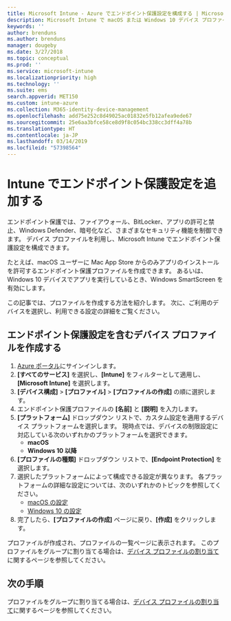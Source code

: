 ```yaml
---
title: Microsoft Intune - Azure でエンドポイント保護設定を構成する | Microsoft Docs
description: Microsoft Intune で macOS または Windows 10 デバイス プロファイルを作成するとき、エンドポイント保護設定を作成します。
keywords: ''
author: brenduns
ms.author: brenduns
manager: dougeby
ms.date: 3/27/2018
ms.topic: conceptual
ms.prod: ''
ms.service: microsoft-intune
ms.localizationpriority: high
ms.technology: ''
ms.suite: ems
search.appverid: MET150
ms.custom: intune-azure
ms.collection: M365-identity-device-management
ms.openlocfilehash: add75e252c8d49025ac01832e5fb12afea9ede67
ms.sourcegitcommit: 25e6aa3bfce58ce8d9f8c054bc338cc3dff4a78b
ms.translationtype: HT
ms.contentlocale: ja-JP
ms.lasthandoff: 03/14/2019
ms.locfileid: "57398564"
---
```

# <a name="add-endpoint-protection-settings-in-intune"></a>Intune でエンドポイント保護設定を追加する

エンドポイント保護では、ファイアウォール、BitLocker、アプリの許可と禁止、Windows Defender、暗号化など、さまざまなセキュリティ機能を制御できます。 デバイス プロファイルを利用し、Microsoft Intune でエンドポイント保護設定を構成できます。

たとえば、macOS ユーザーに Mac App Store からのみアプリのインストールを許可するエンドポイント保護プロファイルを作成できます。 あるいは、Windows 10 デバイスでアプリを実行しているとき、Windows SmartScreen を有効にします。

この記事では、プロファイルを作成する方法を紹介します。 次に、ご利用のデバイスを選択し、利用できる設定の詳細をご覧ください。

## <a name="create-a-device-profile-containing-endpoint-protection-settings"></a>エンドポイント保護設定を含むデバイス プロファイルを作成する

1. [Azure ポータル](https://portal.azure.com)にサインインします。
2. **[すべてのサービス]** を選択し、**[Intune]** をフィルターとして適用し、**[Microsoft Intune]** を選択します。
3. **[デバイス構成]** > **[プロファイル]** > **[プロファイルの作成]** の順に選択します。
4. エンドポイント保護プロファイルの **[名前]** と **[説明]** を入力します。
5. **[プラットフォーム]** ドロップダウン リストで、カスタム設定を適用するデバイス プラットフォームを選択します。 現時点では、デバイスの制限設定に対応している次のいずれかのプラットフォームを選択できます。
   - **macOS**
   - **Windows 10 以降**
6. **[プロファイルの種類]** ドロップダウン リストで、**[Endpoint Protection]** を選択します。 
7. 選択したプラットフォームによって構成できる設定が異なります。 各プラットフォームの詳細な設定については、次のいずれかのトピックを参照してください。
   - [macOS の設定](endpoint-protection-macos.md)
   - [Windows 10 の設定](endpoint-protection-windows-10.md)
8. 完了したら、**[プロファイルの作成]** ページに戻り、**[作成]** をクリックします。

プロファイルが作成され、プロファイルの一覧ページに表示されます。 このプロファイルをグループに割り当てる場合は、[デバイス プロファイルの割り当て](device-profile-assign.md)に関するページを参照してください。

## <a name="next-steps"></a>次の手順
プロファイルをグループに割り当てる場合は、[デバイス プロファイルの割り当て](device-profile-assign.md)に関するページを参照してください。
